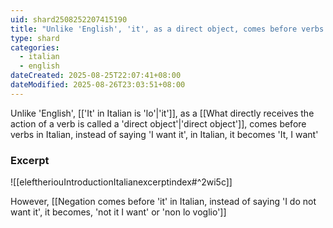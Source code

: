 ```yaml
---
uid: shard2508252207415190
title: "Unlike 'English', 'it', as a direct object, comes before verbs in Italian, instead of saying 'I want it', in Italian, it becomes 'It, I want'"
type: shard
categories:
  - italian
  - english
dateCreated: 2025-08-25T22:07:41+08:00
dateModified: 2025-08-26T23:03:51+08:00
---
```

Unlike 'English', [['It' in Italian is 'lo'|'it']], as a [[What directly receives the action of a verb is called a 'direct object'|'direct object']], comes before verbs in Italian, instead of saying 'I want it', in Italian, it becomes 'It, I want'

### Excerpt
![[eleftheriouIntroductionItalianexcerptindex#^2wi5c]]

However, [[Negation comes before 'it' in Italian, instead of saying 'I do not want it', it becomes, 'not it I want' or 'non lo voglio']]